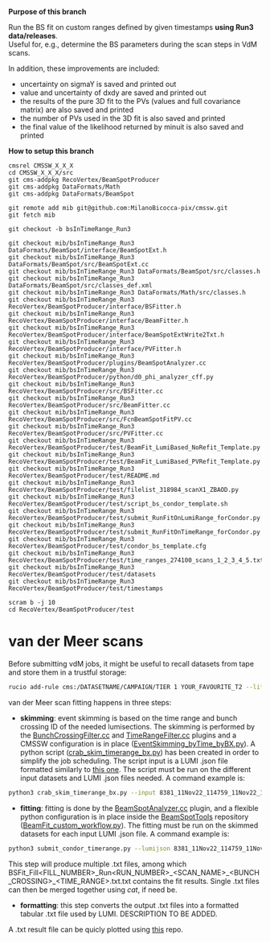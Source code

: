 **Purpose of this branch**

Run the BS fit on custom ranges defined by given timestamps **using Run3 data/releases**.  
Useful for, e.g., determine the BS parameters during the scan steps in VdM scans.  

In addition, these improvements are included:
- uncertainty on sigmaY is saved and printed out
- value and uncertainty of dxdy are saved and printed out 
- the results of the pure 3D fit to the PVs (values and full covariance matrix) are also saved and printed
- the number of PVs used in the 3D fit is also saved and printed
- the final value of the likelihood returned by minuit is also saved and printed


**How to setup this branch**  

```
cmsrel CMSSW_X_X_X  
cd CMSSW_X_X_X/src
git cms-addpkg RecoVertex/BeamSpotProducer
git cms-addpkg DataFormats/Math
git cms-addpkg DataFormats/BeamSpot

git remote add mib git@github.com:MilanoBicocca-pix/cmssw.git
git fetch mib

git checkout -b bsInTimeRange_Run3

git checkout mib/bsInTimeRange_Run3 DataFormats/BeamSpot/interface/BeamSpotExt.h
git checkout mib/bsInTimeRange_Run3 DataFormats/BeamSpot/src/BeamSpotExt.cc
git checkout mib/bsInTimeRange_Run3 DataFormats/BeamSpot/src/classes.h
git checkout mib/bsInTimeRange_Run3 DataFormats/BeamSpot/src/classes_def.xml
git checkout mib/bsInTimeRange_Run3 DataFormats/Math/src/classes.h
git checkout mib/bsInTimeRange_Run3 RecoVertex/BeamSpotProducer/interface/BSFitter.h
git checkout mib/bsInTimeRange_Run3 RecoVertex/BeamSpotProducer/interface/BeamFitter.h
git checkout mib/bsInTimeRange_Run3 RecoVertex/BeamSpotProducer/interface/BeamSpotExtWrite2Txt.h
git checkout mib/bsInTimeRange_Run3 RecoVertex/BeamSpotProducer/interface/PVFitter.h
git checkout mib/bsInTimeRange_Run3 RecoVertex/BeamSpotProducer/plugins/BeamSpotAnalyzer.cc
git checkout mib/bsInTimeRange_Run3 RecoVertex/BeamSpotProducer/python/d0_phi_analyzer_cff.py
git checkout mib/bsInTimeRange_Run3 RecoVertex/BeamSpotProducer/src/BSFitter.cc
git checkout mib/bsInTimeRange_Run3 RecoVertex/BeamSpotProducer/src/BeamFitter.cc
git checkout mib/bsInTimeRange_Run3 RecoVertex/BeamSpotProducer/src/FcnBeamSpotFitPV.cc
git checkout mib/bsInTimeRange_Run3 RecoVertex/BeamSpotProducer/src/PVFitter.cc
git checkout mib/bsInTimeRange_Run3 RecoVertex/BeamSpotProducer/test/BeamFit_LumiBased_NoRefit_Template.py
git checkout mib/bsInTimeRange_Run3 RecoVertex/BeamSpotProducer/test/BeamFit_LumiBased_PVRefit_Template.py
git checkout mib/bsInTimeRange_Run3 RecoVertex/BeamSpotProducer/test/README.md
git checkout mib/bsInTimeRange_Run3 RecoVertex/BeamSpotProducer/test/filelist_318984_scanX1_ZBAOD.py
git checkout mib/bsInTimeRange_Run3 RecoVertex/BeamSpotProducer/test/script_bs_condor_template.sh
git checkout mib/bsInTimeRange_Run3 RecoVertex/BeamSpotProducer/test/submit_RunFitOnLumiRange_forCondor.py
git checkout mib/bsInTimeRange_Run3 RecoVertex/BeamSpotProducer/test/submit_RunFitOnTimeRange_forCondor.py
git checkout mib/bsInTimeRange_Run3 RecoVertex/BeamSpotProducer/test/condor_bs_template.cfg
git checkout mib/bsInTimeRange_Run3 RecoVertex/BeamSpotProducer/test/time_ranges_274100_scans_1_2_3_4_5.txt
git checkout mib/bsInTimeRange_Run3 RecoVertex/BeamSpotProducer/test/datasets
git checkout mib/bsInTimeRange_Run3 RecoVertex/BeamSpotProducer/test/timestamps

scram b -j 10  
cd RecoVertex/BeamSpotProducer/test  
```
# van der Meer scans
Before submitting vdM jobs, it might be useful to recall datasets from tape and store them in a trustful storage:
```bash
rucio add-rule cms:/DATASETNAME/CAMPAIGN/TIER 1 YOUR_FAVOURITE_T2 --lifetime 7776000 --activity "User AutoApprove" --ask-approval --comment "BeamSpot computation for VdM Scans"
```
van der Meer scan fitting happens in three steps:
- **skimming**: event skimming is based on the time range and bunch crossing ID of the needed lumisections. The skimming is performed by the [BunchCrossingFilter.cc](RecoVertex/BeamSpotProducer/plugins/BunchCrossingFilter.cc) and [TimeRangeFilter.cc](RecoVertex/BeamSpotProducer/plugins/TimeRangeFilter.cc) plugins and a CMSSW configuration is in place ([EventSkimming_byTime_byBX.py](RecoVertex/BeamSpotProducer/test/EventSkimming_byTime_byBX.py)). A python script ([crab_skim_timerange_bx.py](RecoVertex/BeamSpotProducer/test/crab_skim_timerange_bx.py)) has been created in order to simplify the job scheduling. The script input is a LUMI .json file formatted similarly to [this one](https://gist.github.com/lguzzi/7276517bcf6d0a43f31818615ee2d4a5). The script must be run on the different input datasets and LUMI .json files needed. A command example is:
```bash
python3 crab_skim_timerange_bx.py --input 8381_11Nov22_114759_11Nov22_121408.json --dataset /SpecialHLTPhysics15/Run2022F-PromptReco-v1/AOD --bunchcrossing 282 822 2944 3123 3302 --subfolder BeamSpot --maxMemoryMB 4999
```
- **fitting**: fitting is done by the [BeamSpotAnalyzer.cc](RecoVertex/BeamSpotProducer/plugins/BeamSpotAnalyzer.cc) plugin, and a flexible python configuration is in place inside the [BeamSpotTools](https://github.com/MilanoBicocca-pix/BeamspotTools) repository ([BeamFit_custom_workflow.py](https://github.com/MilanoBicocca-pix/BeamspotTools/blob/master/test/BeamFit_custom_workflow.py)). The fitting must be run on the skimmed datasets for each input LUMI .json file. A command example is:
```bash
python3 submit_condor_timerange.py --lumijson 8381_11Nov22_114759_11Nov22_121408.json --bunchcrossing 208 282 548 822 1197 1376 2716 2944 3123 1081 1881 2653 2997 --globaltag 130X_dataRun3_Prompt_v3 --input /gwteras/cms/store/user/lguzzi/BeamSpot/SpecialHLTPhysics*/crab_SpecialHLTPhysics*_Run2023C-PromptReco-v*_AOD_VDM6/*/0000/*.root --jobdir VdM2023
```
This step will produce multiple .txt files, among which BSFit\_Fill<FILL\_NUMBER>\_Run<RUN\_NUMBER>\_<SCAN\_NAME>\_<BUNCH\_CROSSING>\_<TIME\_RANGE>.txt.txt contains the fit results. Single .txt files can then be merged together using *cat*, if need be.
- **formatting**: this step converts the output .txt files into a formatted tabular .txt file used by LUMI. DESCRIPTION TO BE ADDED.

A .txt result file can be quicly plotted using [this](https://github.com/lguzzi/BSPlotter) repo.
